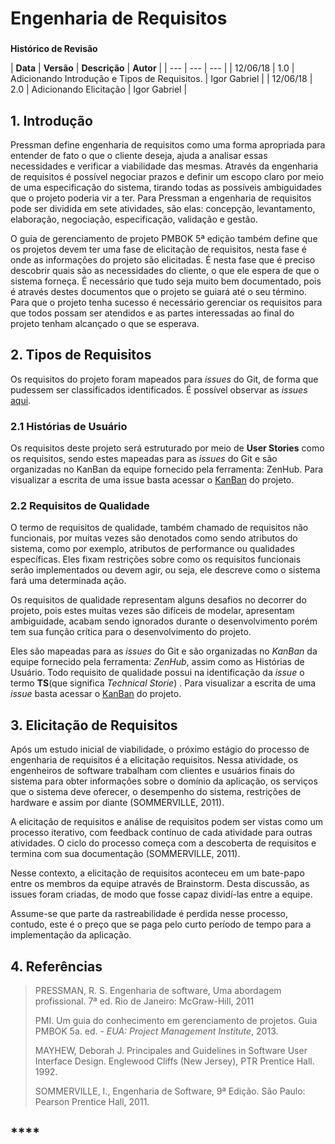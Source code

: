 # Engenharia de Requisitos

### 

**Histórico de Revisão**

| **Data** | **Versão** | **Descrição** | **Autor** |
| --- | --- | --- |
| 12/06/18 | 1.0 | Adicionando Introdução e Tipos de Requisitos. | Igor Gabriel |
| 12/06/18 | 2.0 | Adicionando Elicitação | Igor Gabriel |

## 1. Introdução

Pressman define engenharia de requisitos como uma forma apropriada para entender de fato o que o cliente deseja, ajuda a analisar essas necessidades e verificar a viabilidade das mesmas. Através da engenharia de requisitos é possível negociar prazos e definir um escopo claro por meio de uma especificação do sistema, tirando todas as possíveis ambiguidades que o projeto poderia vir a ter. Para Pressman a engenharia de requisitos pode ser dividida em sete atividades, são elas: concepção, levantamento, elaboração, negociação, especificação, validação e gestão.

O guia de gerenciamento de projeto PMBOK 5ª edição também define que os projetos devem ter uma fase de elicitação de requisitos, nesta fase é onde as informações do projeto são elicitadas. É nesta fase que é preciso descobrir quais são as necessidades do cliente, o que ele espera de que o sistema forneça. É necessário que tudo seja muito bem documentado, pois é através destes documentos que o projeto se guiará até o seu término. Para que o projeto tenha sucesso é necessário gerenciar os requisitos para que todos possam ser atendidos e as partes interessadas ao final do projeto tenham alcançado o que se esperava.

## 2. Tipos de Requisitos

Os requisitos do projeto foram mapeados para _issues_ do Git, de forma que pudessem ser classificados identificados. É possível observar as _issues_ [aqui](https://github.com/DSW12018/LoremBot/issues).

### 2.1 **Histórias de Usuário**

Os requisitos deste projeto será estruturado por meio de **User Stories** como os requisitos, sendo estes mapeadas para as _issues_ do Git e são organizadas no KanBan da equipe fornecido pela ferramenta: ZenHub. Para visualizar a escrita de uma issue basta acessar o [KanBan](https://github.com/DSW12018/LoremBot/issues#boards?repos=136768484) do projeto.

### 2.2 **Requisitos de Qualidade**

O termo de requisitos de qualidade, também chamado de requisitos não funcionais, por muitas vezes são denotados como sendo atributos do sistema, como por exemplo, atributos de performance ou qualidades específicas. Eles fixam restrições sobre como os requisitos funcionais serão implementados ou devem agir, ou seja, ele descreve como o sistema fará uma determinada ação.

Os requisitos de qualidade representam alguns desafios no decorrer do projeto, pois estes muitas vezes são difíceis de modelar, apresentam ambiguidade, acabam sendo ignorados durante o desenvolvimento porém tem sua função crítica para o desenvolvimento do projeto.

Eles são mapeadas para as _issues_ do Git e são organizadas no _KanBan_ da equipe fornecido pela ferramenta: _ZenHub_, assim como as Histórias de Usuário. Todo requisito de qualidade possui na identificação da _issue_ o termo **TS**\(que significa _Technical Storie_\) . Para visualizar a escrita de uma _issue_ basta acessar o [KanBan](https://github.com/DSW12018/LoremBot/issues#boards?repos=136768484) do projeto.

## 3.  **Elicitação de Requisitos**

Após um estudo inicial de viabilidade, o próximo estágio do processo de engenharia de requisitos é a elicitação requisitos. Nessa atividade, os engenheiros de software trabalham com clientes e usuários finais do sistema para obter informações sobre o domínio da aplicação, os serviços que o sistema deve oferecer, o desempenho do sistema, restrições de hardware e assim por diante \(SOMMERVILLE, 2011\).

A elicitação de requisitos e análise de requisitos podem ser vistas como um processo iterativo, com feedback contínuo de cada atividade para outras atividades. O ciclo do processo começa com a descoberta de requisitos e termina com sua documentação \(SOMMERVILLE, 2011\).

Nesse contexto, a elicitação de requisitos aconteceu em um bate-papo entre os membros da equipe através de Brainstorm. Desta discussão, as issues foram criadas, de modo que fosse capaz dividí-las entre a equipe.

Assume-se que parte da rastreabilidade é perdida nesse processo, contudo, este é o preço que se paga pelo curto período de tempo para a implementação da aplicação.

## 4. Referências

> PRESSMAN, R. S. Engenharia de software, Uma abordagem profissional. 7ª ed. Rio de Janeiro: McGraw-Hill, 2011
>
> PMI. Um guia do conhecimento em gerenciamento de projetos. Guia PMBOK 5a. ed. - _EUA: Project Management Institute_, 2013.
>
> MAYHEW, Deborah J. Principales and Guidelines in Software User Interface Design. Englewood Cliffs \(New Jersey\), PTR Prentice Hall. 1992.
>
> SOMMERVILLE, I., Engenharia de Software, 9ª Edição. São Paulo: Pearson Prentice Hall, 2011.

##  ****

